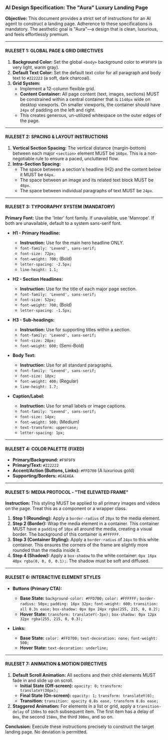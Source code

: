 ### **AI Design Specification: The "Aura" Luxury Landing Page**

**Objective:** This document provides a strict set of instructions for an AI agent to construct a landing page. Adherence to these specifications is mandatory. The aesthetic goal is "Aura"—a design that is clean, luxurious, and feels effortlessly premium.

---

#### **RULESET 1: GLOBAL PAGE & GRID DIRECTIVES**

1.  **Background Color:** Set the global `<body>` background color to `#F9F9F9` (a very light, warm gray).
2.  **Default Text Color:** Set the default text color for all paragraph and body text to `#222222` (a soft, dark charcoal).
3.  **Grid System:**
    *   Implement a 12-column flexible grid.
    *   **Content Container:** All page content (text, images, sections) MUST be constrained within a central container that is `1140px` wide on desktop viewports. On smaller viewports, the container should have `24px` of padding on the left and right.
    *   This creates generous, un-utilized whitespace on the outer edges of the page.

---

#### **RULESET 2: SPACING & LAYOUT INSTRUCTIONS**

1.  **Vertical Section Spacing:** The vertical distance (margin-bottom) between each major `<section>` element MUST be `160px`. This is a non-negotiable rule to ensure a paced, uncluttered flow.
2.  **Intra-Section Spacing:**
    *   The space between a section's headline (H2) and the content below it MUST be `64px`.
    *   The space between an image and its related text block MUST be `48px`.
    *   The space between individual paragraphs of text MUST be `24px`.

---

#### **RULESET 3: TYPOGRAPHY SYSTEM (MANDATORY)**

**Primary Font:** Use the 'Inter' font family. If unavailable, use 'Manrope'. If both are unavailable, default to a system sans-serif font.

*   **H1 - Primary Headline:**
    *   **Instruction:** Use for the main hero headline ONLY.
    *   `font-family: 'Lexend', sans-serif;`
    *   `font-size: 72px;`
    *   `font-weight: 700;` (Bold)
    *   `letter-spacing: -2.5px;`
    *   `line-height: 1.1;`

*   **H2 - Section Headlines:**
    *   **Instruction:** Use for the title of each major page section.
    *   `font-family: 'Lexend', sans-serif;`
    *   `font-size: 52px;`
    *   `font-weight: 700;` (Bold)
    *   `letter-spacing: -1.5px;`

*   **H3 - Sub-headings:**
    *   **Instruction:** Use for supporting titles within a section.
    *   `font-family: 'Lexend', sans-serif;`
    *   `font-size: 28px;`
    *   `font-weight: 600;` (Semi-Bold)

*   **Body Text:**
    *   **Instruction:** Use for all standard paragraphs.
    *   `font-family: 'Lexend', sans-serif;`
    *   `font-size: 18px;`
    *   `font-weight: 400;` (Regular)
    *   `line-height: 1.7;`

*   **Caption/Label:**
    *   **Instruction:** Use for small labels or image captions.
    *   `font-family: 'Lexend', sans-serif;`
    *   `font-size: 14px;`
    *   `font-weight: 500;` (Medium)
    *   `text-transform: uppercase;`
    *   `letter-spacing: 1px;`

---

#### **RULESET 4: COLOR PALETTE (FIXED)**

*   **Primary/Background:** `#F9F9F9`
*   **Primary/Text:** `#222222`
*   **Accent/Action (Buttons, Links):** `#FFD700` (A luxurious gold)
*   **Supporting/Borders:** `#EAEAEA`

---

#### **RULESET 5: MEDIA PROTOCOL - "THE ELEVATED FRAME"**

**Instruction:** This styling MUST be applied to all primary images and videos on the page. Treat this as a component or a wrapper class.

1.  **Step 1 (Rounding):** Apply a `border-radius` of `20px` to the media element.
2.  **Step 2 (Border):** Wrap the media element in a container. This container MUST have a `padding` of `10px` all around the media, creating a visual border. The background of this container is `#FFFFFF`.
3.  **Step 3 (Container Styling):** Apply a `border-radius` of `24px` to this white container. This ensures the corners of the frame are slightly more rounded than the media inside it.
4.  **Step 4 (Shadow):** Apply a `box-shadow` to the white container: `0px 16px 48px rgba(0, 0, 0, 0.1);`. The shadow must be soft and diffused.

---

#### **RULESET 6: INTERACTIVE ELEMENT STYLES**

*   **Buttons (Primary CTA):**
    *   **Base State:** `background-color: #FFD700;` `color: #FFFFFF;` `border-radius: 50px;` `padding: 16px 32px;` `font-weight: 600;` `transition: all 0.3s ease;` `box-shadow: 0px 8px 24px rgba(255, 215, 0, 0.2);`
    *   **Hover State:** `transform: translateY(-3px);` `box-shadow: 0px 12px 32px rgba(255, 215, 0, 0.3);`

*   **Links:**
    *   **Base State:** `color: #FFD700;` `text-decoration: none;` `font-weight: 500;`
    *   **Hover State:** `text-decoration: underline;`

---

#### **RULESET 7: ANIMATION & MOTION DIRECTIVES**

1.  **Default Scroll Animation:** All sections and their child elements MUST fade in and slide up on scroll.
    *   **Initial State (Off-screen):** `opacity: 0;` `transform: translateY(30px);`
    *   **Final State (On-screen):** `opacity: 1;` `transform: translateY(0);`
    *   **Transition:** `transition: opacity 0.8s ease, transform 0.8s ease;`
2.  **Staggered Animation:** For elements in a list or grid, apply a `transition-delay` of `150ms` to each subsequent item. The first item has a delay of `0ms`, the second `150ms`, the third `300ms`, and so on.

**Conclusion:** Execute these instructions precisely to construct the target landing page. No deviation is permitted.